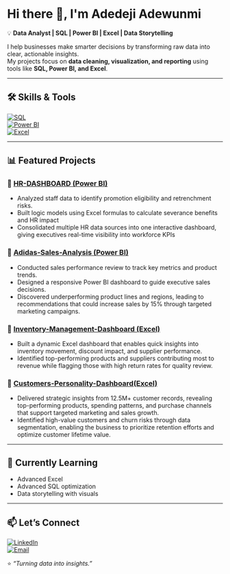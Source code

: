 # Hi there 👋, I'm Adedeji Adewunmi  

💡 **Data Analyst | SQL | Power BI | Excel | Data Storytelling**  

I help businesses make smarter decisions by transforming raw data into clear, actionable insights.  
My projects focus on **data cleaning, visualization, and reporting** using tools like **SQL, Power BI, and Excel**.  

---

## 🛠️ Skills & Tools  

[![SQL](https://img.shields.io/badge/SQL-Structured%20Query%20Language-blue)](https://github.com/adewunmiadj19/SQL-Projects)  
[![Power BI](https://img.shields.io/badge/Power%20BI-Dashboards-yellow)](https://github.com/adewunmiadj19/PowerBI-Projects)  
[![Excel](https://img.shields.io/badge/Excel-Data%20Analysis-green)](https://github.com/adewunmiadj19/Excel-Projects)  
 

 

---

## 📊 Featured Projects  

### 🔹 [HR-DASHBOARD (Power BI)](https://github.com/adewunmiadj19/HR-DASHBOARD)  
-	Analyzed staff data to identify promotion eligibility and retrenchment risks.
-	Built logic models using Excel formulas to calculate severance benefits and HR impact
- Consolidated multiple HR data sources into one interactive dashboard, giving executives real-time visibility into workforce KPIs


### 🔹 [Adidas-Sales-Analysis (Power BI)](https://github.com/adewunmiadj19/Adidas-Sales-Analysis)  
- Conducted sales performance review to track key metrics and product trends.
- Designed a responsive Power BI dashboard to guide executive sales decisions.
- Discovered underperforming product lines and regions, leading to recommendations that could increase sales by 15% through targeted marketing campaigns.


### 🔹 [Inventory-Management-Dashboard (Excel)](https://github.com/adewunmiadj19/Inventory-Management-Dashboard)  
-	Built a dynamic Excel dashboard that enables quick insights into inventory movement, discount impact, and supplier performance.
-	Identified top-performing products and suppliers contributing most to revenue while flagging those with high return rates for quality review.


### 🔹 [Customers-Personality-Dashboard(Excel)](https://github.com/adewunmiadj19/Customers-Personality-Dashboard)
- Delivered strategic insights from 12.5M+ customer records, revealing top-performing products, spending patterns, and purchase channels that support targeted marketing and sales growth.
- Identified high-value customers and churn risks through data segmentation, enabling the business to prioritize retention efforts and optimize customer lifetime value.


---

## 🌱 Currently Learning  
- Advanced Excel
- Advanced SQL optimization   
- Data storytelling with visuals  


---

## 📫 Let’s Connect  

[![LinkedIn](https://img.shields.io/badge/LinkedIn-Connect-blue)](https://linkedin.com/in/adedeji-adewunmi-adj21)  
[![Email](https://img.shields.io/badge/Email-Contact-red)](mailto:adewunmiadedeji723@gmail.com)  

⭐️ *“Turning data into insights.”*
